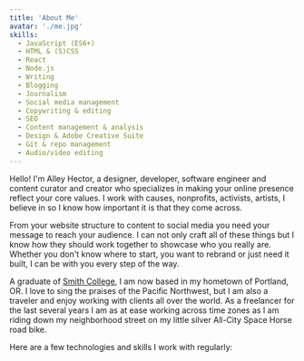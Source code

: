 ```yaml
---
title: 'About Me'
avatar: './me.jpg'
skills:
  - JavaScript (ES6+)
  - HTML & (S)CSS
  - React
  - Node.js
  - Writing
  - Blogging
  - Journalism 
  - Social media management
  - Copywriting & editing
  - SEO
  - Content management & analysis
  - Design & Adobe Creative Suite
  - Git & repo management
  - Audio/video editing
---
```


Hello! I'm Alley Hector, a designer, developer, software engineer and content curator and creator who specializes in making your online presence reflect your core values. I work with causes, nonprofits, activists, artists, I believe in so I know how important it is that they come across.

From your website structure to content to social media you need your message to reach your audience. I can not only craft all of these things but I know how they should work together to showcase who you really are. Whether you don't know where to start, you want to rebrand or just need it built, I can be with you every step of the way.

A graduate of [Smith College](https://www.smith.edu/), I am now based in my hometown of Portland, OR. I love to sing the praises of the Pacific Northwest, but I am also a traveler and enjoy working with clients all over the world. As a freelancer for the last several years I am as at ease working across time zones as I am riding down my neighborhood street on my little silver All-City Space Horse road bike.

Here are a few technologies and skills I work with regularly:
